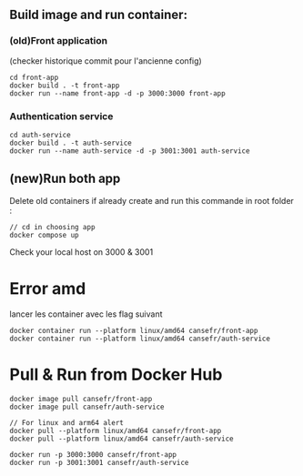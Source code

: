 ## Build image and run container:

### (old)Front application 
(checker historique commit pour l'ancienne config)

```
cd front-app
docker build . -t front-app
docker run --name front-app -d -p 3000:3000 front-app
```

### Authentication service 

```
cd auth-service
docker build . -t auth-service
docker run --name auth-service -d -p 3001:3001 auth-service
```


## (new)Run both app


Delete old containers if already create and run this commande in root folder :
```
// cd in choosing app
docker compose up
```

Check your local host on 3000 & 3001 


# Error amd

lancer les container avec les flag suivant 
```
docker container run --platform linux/amd64 cansefr/front-app
docker container run --platform linux/amd64 cansefr/auth-service
```


# Pull & Run from Docker Hub

```
docker image pull cansefr/front-app
docker image pull cansefr/auth-service

// For linux and arm64 alert
docker pull --platform linux/amd64 cansefr/front-app
docker pull --platform linux/amd64 cansefr/auth-service

docker run -p 3000:3000 cansefr/front-app
docker run -p 3001:3001 cansefr/auth-service
```